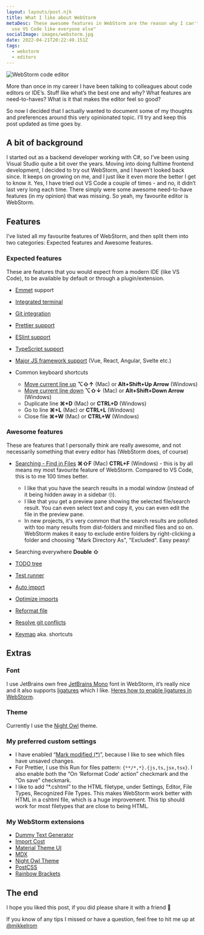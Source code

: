 ```yaml
---
layout: layouts/post.njk
title: What I like about WebStorm
metaDesc: These awesome features in WebStorm are the reason why I can't "just
  use VS Code like everyone else"
socialImage: images/webstorm.jpg
date: 2022-04-21T20:22:49.151Z
tags:
  - webstorm
  - editors
---
```

![WebStorm code editor](/images/webstorm.jpg)

More than once in my career I have been talking to colleagues about code editors or IDE’s. Stuff like what’s the best one and why? What features are need-to-haves? What is it that makes the editor feel so good?

So now I decided that I actually wanted to document some of my thoughts and preferences around this very opinionated topic. I’ll try and keep this post updated as time goes by.

## A bit of background

I started out as a backend developer working with C#, so I’ve been using Visual Studio quite a bit over the years. Moving into doing fulltime frontend development, I decided to try out WebStorm, and I haven’t looked back since. It keeps on growing on me, and I just like it even more the better I get to know it. Yes, I have tried out VS Code a couple of times - and no, it didn’t last very long each time. There simply were some awesome need-to-have features (in my opinion) that was missing. So yeah, my favourite editor is WebStorm.

## Features

I’ve listed all my favourite features of WebStorm, and then split them into two categories: Expected features and Awesome features.

### Expected features

These are features that you would expect from a modern IDE (like VS Code), to be available by default or through a plugin/extension.

* [Emmet](https://emmet.io/) support
* [Integrated terminal](https://www.jetbrains.com/help/webstorm/terminal-emulator.html)
* [Git integration](https://www.jetbrains.com/help/webstorm/version-control-integration.html)
* [Prettier support](https://www.jetbrains.com/help/webstorm/prettier.html)
* [ESlint support](https://www.jetbrains.com/help/webstorm/eslint.html)
* [TypeScript support](https://www.jetbrains.com/help/webstorm/typescript-support.html)
* [Major JS framework support](https://www.jetbrains.com/help/webstorm/vue-js.html) (Vue, React, Angular, Svelte etc.)
* Common keyboard shortcuts

  * [Move current line up](https://www.jetbrains.com/idea/guide/tips/move-line/) **⌥⇧↑** (Mac) or **Alt+Shift+Up Arrow** (Windows)
  * [Move current line down](https://www.jetbrains.com/idea/guide/tips/move-line/) **⌥⇧↓** (Mac) or **Alt+Shift+Down Arrow** (Windows)
  * Duplicate line **⌘+D** (Mac) or **CTRL+D** (Windows)
  * Go to line **⌘+L** (Mac) or **CTRL+L** (Windows)
  * Close file **⌘+W** (Mac) or **CTRL+W** (Windows)

### Awesome features

These are features that I personally think are really awesome, and not necessarily something that every editor has (WebStorm does, of course)

* [Searching - Find in Files](https://www.jetbrains.com/help/webstorm/finding-and-replacing-text-in-project.html) **⌘⇧F** (Mac) **CTRL+F** (Windows) - this is by all means my most favourite feature of WebStorm. Compared to VS Code, this is to me 100 times better. 

  * I like that you have the search results in a modal window (instead of it being hidden away in a sidebar 🙄).
  * I like that you get a preview pane showing the selected file/search result. You can even select text and copy it, you can even edit the file in the preview pane.
  * In new projects, it's very common that the search results are polluted with too many results from dist-folders and minified files and so on. WebStorm makes it easy to exclude entire folders by right-clicking a folder and choosing "Mark Directory As", "Excluded". Easy peasy!
* Searching everywhere **Double ⇧** 
* [TODO tree](https://www.jetbrains.com/help/webstorm/using-todo.html)
* [Test runner](https://www.jetbrains.com/help/webstorm/test-runner-tab.html)
* [Auto import](https://www.jetbrains.com/help/webstorm/settings-auto-import.html)
* [Optimize imports](https://blog.jetbrains.com/webstorm/2018/05/optimize-imports-in-webstorm/)
* [Reformat file](https://www.jetbrains.com/help/webstorm/reformat-and-rearrange-code.html)
* [Resolve git conflicts](https://www.jetbrains.com/help/webstorm/resolve-conflicts.html)
* [Keymap](https://www.jetbrains.com/help/webstorm/settings-keymap.html) aka. shortcuts

## Extras

### **Font**

I use JetBrains own free [JetBrains Mono](https://www.jetbrains.com/lp/mono/) font in WebStorm, it’s really nice and it also supports [ligatures](https://www.jetbrains.com/lp/mono/#ligatures) which I like. [Heres how to enable ligatures in WebStorm](https://www.jetbrains.com/lp/mono/#ligatures).

### Theme

Currently I use the [Night Owl](https://plugins.jetbrains.com/plugin/10936-night-owl-theme) theme.

### My preferred custom settings

* I have enabled “[Mark modified (*)](https://www.jetbrains.com/help/idea/settings-editor-tabs.html)”, because I like to see which files have unsaved changes.
* For Prettier, I use this Run for files pattern: `{**/*,*}.{js,ts,jsx,tsx}`. I also enable both the “On ‘Reformat Code’ action” checkmark and the “On save” checkmark.
* I like to add “*.cshtml” to the HTML filetype, under Settings, Editor, File Types, Recognized File Types. This makes WebStorm work better with HTML in a cshtml file, which is a huge improvement. This tip should work for most filetypes that are close to being HTML.

### My WebStorm extensions

* [Dummy Text Generator](https://plugins.jetbrains.com/plugin/7216-dummy-text-generator)
* [Import Cost](https://plugins.jetbrains.com/plugin/9970-import-cost)
* [Material Theme UI](https://plugins.jetbrains.com/plugin/8006-material-theme-ui)
* [MDX](https://plugins.jetbrains.com/plugin/14944-mdx)
* [Night Owl Theme](https://plugins.jetbrains.com/plugin/10936-night-owl-theme)
* [PostCSS](https://plugins.jetbrains.com/plugin/8578-postcss)
* [Rainbow Brackets](https://plugins.jetbrains.com/plugin/10080-rainbow-brackets)

## The end

I hope you liked this post, if you did please share it with a friend 🙂

If you know of any tips I missed or have a question, feel free to hit me up at [@mikkelrom](https://twitter.com/mikkelrom)